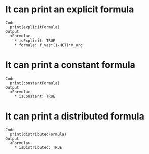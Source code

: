 # It can print an explicit  formula

    Code
      print(explicitFormula)
    Output
      <Formula>
        * isExplicit: TRUE
        * formula: f_vas*(1-HCT)*V_org

# It can print a constant formula

    Code
      print(constantFormula)
    Output
      <Formula>
        * isConstant: TRUE

# It can print a distributed formula

    Code
      print(distributedFormula)
    Output
      <Formula>
        * isDistributed: TRUE

